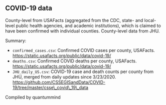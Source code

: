 ## COVID-19 data

County-level from USAFacts (aggregated from the CDC, state- and local-level public health agencies, and academic institutions), which is claimed to have been confirmed with individual counties. County-level data from JHU.

Summary:
* `confirmed_cases.csv`: Confirmed COVID cases per county, USAFacts. https://static.usafacts.org/public/data/covid-19/
* `deaths.csv`: Confirmed COVID deaths per county, USAFacts. https://static.usafacts.org/public/data/covid-19/
* `JHU_daily_US.csv`: COVID-19 case and death counts per county from JHU, merged from daily updates since 3/23/2020. https://github.com/CSSEGISandData/COVID-19/tree/master/csse\_covid\_19\_data

Compiled by quantummind